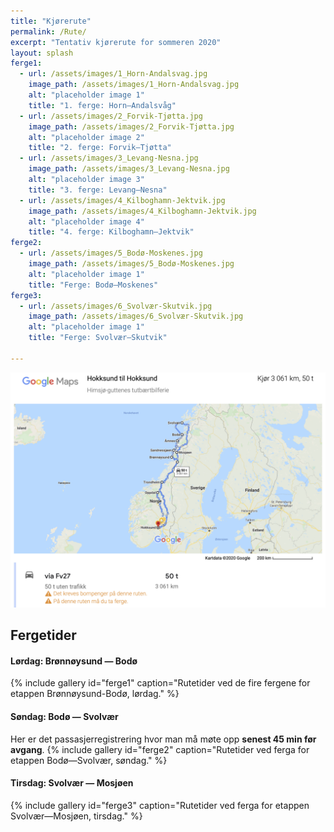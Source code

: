 ```yaml
---
title: "Kjørerute"
permalink: /Rute/
excerpt: "Tentativ kjørerute for sommeren 2020"
layout: splash
ferge1:
  - url: /assets/images/1_Horn-Andalsvag.jpg
    image_path: /assets/images/1_Horn-Andalsvag.jpg
    alt: "placeholder image 1"
    title: "1. ferge: Horn—Andalsvåg"
  - url: /assets/images/2_Forvik-Tjøtta.jpg
    image_path: /assets/images/2_Forvik-Tjøtta.jpg
    alt: "placeholder image 2"
    title: "2. ferge: Forvik—Tjøtta"
  - url: /assets/images/3_Levang-Nesna.jpg
    image_path: /assets/images/3_Levang-Nesna.jpg
    alt: "placeholder image 3"
    title: "3. ferge: Levang—Nesna"
  - url: /assets/images/4_Kilboghamn-Jektvik.jpg
    image_path: /assets/images/4_Kilboghamn-Jektvik.jpg
    alt: "placeholder image 4"
    title: "4. ferge: Kilboghamn—Jektvik"
ferge2:
  - url: /assets/images/5_Bodø-Moskenes.jpg
    image_path: /assets/images/5_Bodø-Moskenes.jpg
    alt: "placeholder image 1"
    title: "Ferge: Bodø—Moskenes"
ferge3:
  - url: /assets/images/6_Svolvær-Skutvik.jpg
    image_path: /assets/images/6_Svolvær-Skutvik.jpg
    alt: "placeholder image 1"
    title: "Ferge: Svolvær—Skutvik"

---
```


![route](../rute.png)

## Fergetider
#### Lørdag: Brønnøysund — Bodø
{% include gallery id="ferge1" caption="Rutetider ved de fire fergene for etappen Brønnøysund-Bodø, lørdag." %}

#### Søndag: Bodø — Svolvær
Her er det passasjerregistrering hvor man må møte opp **senest 45 min før avgang**.
{% include gallery id="ferge2" caption="Rutetider ved ferga for etappen Bodø—Svolvær, søndag." %}

#### Tirsdag: Svolvær — Mosjøen
{% include gallery id="ferge3" caption="Rutetider ved ferga for etappen Svolvær—Mosjøen, tirsdag." %}
